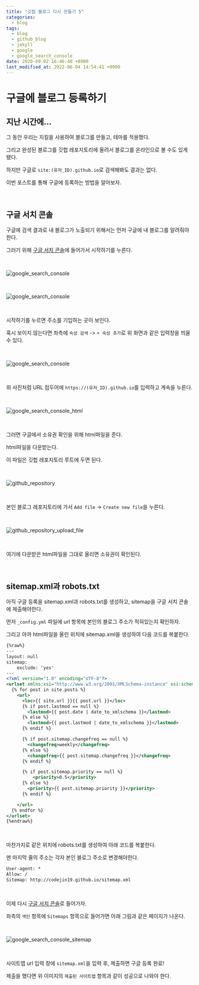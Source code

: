 ```yaml
---
title: "깃헙 블로그 다시 만들기 5"
categories:
  - blog
tags:
  - blog
  - github_blog
  - jekyll
  - google
  - google_search_console
date: 2020-09-02 16:46:40 +0900
last_modified_at: 2022-06-04 14:54:41 +0900
---
```


# 구글에 블로그 등록하기

## 지난 시간에...

그 동안 우리는 지킬을 사용하여 블로그를 만들고, 테마를 적용했다.

그리고 완성된 블로그를 깃헙 레포지토리에 올려서 블로그를 온라인으로 볼 수도 있게 됐다.

하지만 구글로 `site:(유저_ID).github.io`로 검색해봐도 결과는 없다.

이번 포스트를 통해 구글에 등록하는 방법을 알아보자.

<br>

## 구글 서치 콘솔

구글에 검색 결과로 내 블로그가 노출되기 위해서는 먼저 구글에 내 블로그를 알려줘야 한다.

그러기 위해 [구글 서치 콘솔](https://search.google.com/search-console/about)에 들어가서 시작하기를 누른다.

<br>

![google_search_console](/images/2020/2020-09-01-MakingGithubBlog5_1.GoogleSearchConsole.jpg)

<br>

![google_search_console](/images/2020/2020-09-01-MakingGithubBlog5_2.GoogleSearchConsole.jpg)

<br>

시작하기를 누르면 주소를 기입하는 곳이 보인다.

혹시 보이지 않는다면 좌측에 `속성 검색` -> `+ 속성 추가`로 위 화면과 같은 입력창을 띄울 수 있다.

<br>

![google_search_console](/images/2020/2020-09-01-MakingGithubBlog5_3.GoogleSearchConsole.jpg)

<br>

위 사진처럼 URL 접두어에 `https://(유저_ID).github.io`를 입력하고 계속을 누른다.

<br>

![google_search_console_html](/images/2020/2020-09-01-MakingGithubBlog5_4.GoogleSearchConsoleHtml.jpg)

<br>

그러면 구글에서 소유권 확인을 위해 html파일을 준다.

html파일을 다운받는다.

이 파일은 깃헙 레포지토리 루트에 두면 된다.

<br>

![github_repository](/images/2020/2020-09-01-MakingGithubBlog5_5.GithubRepository.jpg)

<br>

본인 블로그 레포지토리에 가서 `Add file` -> `Create new file`을 누른다.

<br>

![github_repository_upload_file](/images/2020/2020-09-01-MakingGithubBlog5_6.GithubRepositoryUploadFile.jpg)

<br>

여기에 다운받은 html파일을 그대로 올리면 소유권이 확인된다.

<br>

## sitemap.xml과 robots.txt

아직 구글 등록을 sitemap.xml과 robots.txt를 생성하고, sitemap을 구글 서치 콘솔에 제출해야한다.

먼저 `_config.yml` 파일에 url 항목에 본인의 블로그 주소가 적혀있는지 확인하자.

그리고 아까 html파일을 올린 위치에 sitemap.xml을 생성하여 다음 코드를 복붙한다.

```xml
{%raw%}
---
layout: null
sitemap:
    exclude: 'yes'
---
<?xml version="1.0" encoding="UTF-8"?>
<urlset xmlns:xsi="http://www.w3.org/2001/XMLSchema-instance" xsi:schemaLocation="http://www.sitemaps.org/schemas/sitemap/0.9 http://www.sitemaps.org/schemas/sitemap/0.9/sitemap.xsd" xmlns="http://www.sitemaps.org/schemas/sitemap/0.9">
  {% for post in site.posts %}
    <url>
      <loc>{{ site.url }}{{ post.url }}</loc>
      {% if post.lastmod == null %}
        <lastmod>{{ post.date | date_to_xmlschema }}</lastmod>
      {% else %}
        <lastmod>{{ post.lastmod | date_to_xmlschema }}</lastmod>
      {% endif %}

      {% if post.sitemap.changefreq == null %}
        <changefreq>weekly</changefreq>
      {% else %}
        <changefreq>{{ post.sitemap.changefreq }}</changefreq>
      {% endif %}

      {% if post.sitemap.priority == null %}
          <priority>0.5</priority>
      {% else %}
        <priority>{{ post.sitemap.priority }}</priority>
      {% endif %}

    </url>
  {% endfor %}
</urlset>
{%endraw%}
```

<br>

마찬가지로 같은 위치에 robots.txt를 생성하여 아래 코드를 복붙한다.

맨 마지막 줄의 주소는 각자 본인 블로그 주소로 변경해야한다.

```txt
User-agent: *
Allow: /
Sitemap: http://codejin19.github.io/sitemap.xml
```

<br>

이제 다시 [구글 서치 콘솔](https://search.google.com/search-console)로 들어가자.

좌측의 `색인` 항목에 `Sitemaps` 항목으로 들어가면 아래 그림과 같은 페이지가 나온다.

<br>

![google_search_console_sitemap](/images/2020/2020-09-01-MakingGithubBlog5_7.GoogleSearchConsoleSitemap.jpg)

<br>

사이트맵 url 입력 창에 `sitemap.xml`을 입력 후, 제출하면 구글 등록 완료!

제출을 했다면 위 이미지의 `제출된 사이트맵` 항목과 같이 성공으로 나와야 한다.